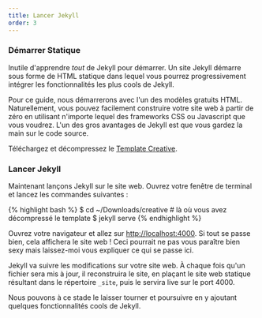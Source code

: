 ```yaml
---
title: Lancer Jekyll
order: 3
---
```


### Démarrer Statique

Inutile d'apprendre *tout* de Jekyll pour démarrer. Un site Jekyll démarre sous forme de HTML statique dans lequel vous pourrez progressivement intégrer les fonctionnalités les plus cools de Jekyll.

Pour ce guide, nous démarrerons avec l'un des modèles gratuits HTML. Naturellement, vous pouvez facilement construire votre site web à partir de zéro en utilisant n'importe lequel des frameworks CSS ou Javascript que vous voudrez. L'un des gros avantages de Jekyll est que vous gardez la main sur le code source.

Téléchargez et décompressez le [Template Creative](/creative.zip).

### Lancer Jekyll

Maintenant lançons Jekyll sur le site web. Ouvrez votre fenêtre de terminal et lancez les commandes suivantes :

{% highlight bash %}
$ cd ~/Downloads/creative # là où vous avez décompressé le template
$ jekyll serve
{% endhighlight %}

Ouvrez votre navigateur et allez sur [http://localhost:4000](http://localhost:4000). Si tout se passe bien, cela affichera le site web ! Ceci pourrait ne pas vous paraître bien sexy mais laissez-moi vous expliquer ce qui se passe ici.

Jekyll va suivre les modifications sur votre site web. À chaque fois qu'un fichier sera mis à jour, il reconstruira le site, en plaçant le site web statique résultant dans le répertoire `_site`, puis le servira live sur le port 4000.

Nous pouvons à ce stade le laisser tourner et poursuivre en y ajoutant quelques fonctionnalités cools de Jekyll.
